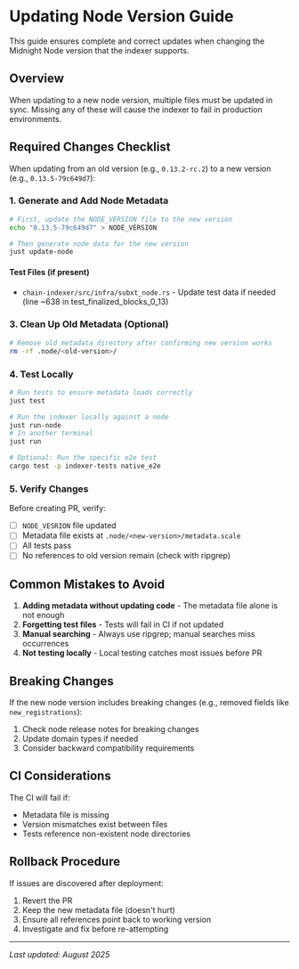 # Updating Node Version Guide

This guide ensures complete and correct updates when changing the Midnight Node version that the indexer supports.

## Overview

When updating to a new node version, multiple files must be updated in sync. Missing any of these will cause the indexer to fail in production environments.

## Required Changes Checklist

When updating from an old version (e.g., `0.13.2-rc.2`) to a new version (e.g., `0.13.5-79c649d7`):

### 1. Generate and Add Node Metadata
```bash
# First, update the NODE_VERSION file to the new version
echo "0.13.5-79c649d7" > NODE_VERSION

# Then generate node data for the new version
just update-node
```

#### Test Files (if present)
- `chain-indexer/src/infra/subxt_node.rs` - Update test data if needed (line ~638 in test_finalized_blocks_0_13)

### 3. Clean Up Old Metadata (Optional)
```bash
# Remove old metadata directory after confirming new version works
rm -rf .node/<old-version>/
```

### 4. Test Locally

```bash
# Run tests to ensure metadata loads correctly
just test

# Run the indexer locally against a node
just run-node
# In another terminal
just run

# Optional: Run the specific e2e test
cargo test -p indexer-tests native_e2e
```

### 5. Verify Changes

Before creating PR, verify:
- [ ] `NODE_VESRION` file updated
- [ ] Metadata file exists at `.node/<new-version>/metadata.scale`
- [ ] All tests pass
- [ ] No references to old version remain (check with ripgrep)

## Common Mistakes to Avoid

1. **Adding metadata without updating code** - The metadata file alone is not enough
2. **Forgetting test files** - Tests will fail in CI if not updated
3. **Manual searching** - Always use ripgrep; manual searches miss occurrences
4. **Not testing locally** - Local testing catches most issues before PR

## Breaking Changes

If the new node version includes breaking changes (e.g., removed fields like `new_registrations`):
1. Check node release notes for breaking changes
2. Update domain types if needed
3. Consider backward compatibility requirements

## CI Considerations

The CI will fail if:
- Metadata file is missing
- Version mismatches exist between files
- Tests reference non-existent node directories

## Rollback Procedure

If issues are discovered after deployment:
1. Revert the PR
2. Keep the new metadata file (doesn't hurt)
3. Ensure all references point back to working version
4. Investigate and fix before re-attempting

---

*Last updated: August 2025*
